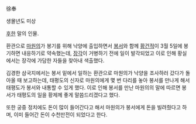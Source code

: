 徐奉

생몰년도 미상

[후한](%ED%9B%84%ED%95%9C.md) 말의 인물.

환관으로 [마원의](%EB%A7%88%EC%9B%90%EC%9D%98.md)가 봉기를 위해 낙양에 출입하면서
[봉서](%EB%B4%89%EC%84%9C.md)와 함께 [황건적](%ED%99%A9%EA%B1%B4%EC%A0%81.md)이
3월 5일에 봉기하면 내응하기로 약속했는데, [장각](%EC%9E%A5%EA%B0%81.md)이 거병하기 전에 일이 발각되었고 이로
인해 황실에서는 장각에 가담한 자들을 찾아내 색출했다.

김경한 삼국지에서는 봉서 밑에서 일하는 환관으로 마원의가 낙양을 조사하러 갔다가 돌아올 때 보고하는데, 태평도의 신자로 마원의에게 몇 번
다리를 놓아 봉서를 만나게 해서 태평도가 봉서와 내통할 수 있게 했다. 이로 인해 봉서를 만난 마원의의 말에 따르면 봉서가 태평도의 일을
황제께 좋게 말씀드리겠다고 했다.

또한 궁중 정치에도 돈이 많이 들어간다고 해서 마원의가 봉서에게 돈을 빌려줬다고 하며, 이미 들어간 돈이 수천만전이 되었다고 한다.

